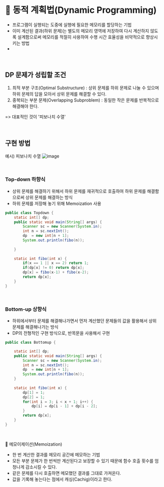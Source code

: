 # 📍 동적 계획법(Dynamic Programming)

- 프로그램이 실행되는 도중에 실행에 필요한 메모리를 할당하는 기법
- 이미 계산된 결과(하위 문제)는 별도의 메모리 영역에 저장하여 다시 계산하지 않도록 설계함으로써 메모리를 적절히 사용하여 수행 시간 효율성을 비약적으로 향상시키는 방법
- 
<br>

## DP 문제가 성립할 조건

1. 최적 부분 구조(Optimal Substructure) : 상위 문제를 하위 문제로 나눌 수 있으며 하위 문제의 답을 모아서 상위 문제를 해결할 수 있다.
2. 중복되는 부분 문제(Overlapping Subproblem) : 동일한 작은 문제를 반복적으로 해결해야 한다.

=> 대표적인 것이 '피보나치 수열'

<br>

## 구현 방법

예시) 피보나치 수열
![image](https://user-images.githubusercontent.com/78673570/198875238-1cf4ee79-acaa-4f61-b33e-25beb57a9995.png)

<br>

### Top-down 하향식
- 상위 문제를 해결하기 위해서 하위 문제를 재귀적으로 호출하여 하위 문제를 해결함으로써 상위 문제를 해결하는 방식
- 하위 문제를 저장해 놓기 위해 Memoization 사용
```java
public class Topdown {
	static int[] dp;
	public static void main(String[] args) {
		Scanner sc = new Scanner(System.in);
		int n = sc.nextInt();
		dp  = new int[n + 1];
		System.out.println(fibo(n));
		
	}
  
	static int fibo(int x) {
		if(x == 1 || x == 2) return 1;
		if(dp[x] != 0) return dp[x];
		dp[x] = fibo(x-1) + fibo(x-2);
		return dp[x];
	}
}
```

<br>

### Bottom-up 상향식
- 하위에서부터 문제를 해결해나가면서 먼저 계산했던 문제들의 값을 활용해서 상위 문제를 해결해나가는 방식
- DP의 전형적인 구현 방식으로, 반목문을 사용해서 구현
```java
public class Bottomup {

	static int[] dp;
	public static void main(String[] args) {
		Scanner sc = new Scanner(System.in);
		int n = sc.nextInt();
		dp  = new int[n + 1];
		System.out.println(fibo(n));
	}
	
	static int fibo(int x) {
		dp[1] = 1;
		dp[2] = 1;
		for(int i = 3; i < x + 1; i++) {
			dp[i] = dp[i - 1] + dp[i - 2];
		}
		return dp[x];
	}
}
```

<br>

🥨 메모이제이션(Memoization)
- 한 번 계산한 결과를 메모리 공간에 메모하는 기법
- 모든 부분 문제가 한 번씩만 계산된다고 보장할 수 있기 때문에 함수 호출 횟수를 엄청나게 감소시킬 수 있다.
- 같은 문제를 다시 호출하면 메모했던 결과를 그대로 가져온다.
- 값을 기록해 놓는다는 점에서 캐싱(Cachig)이라고 한다.

